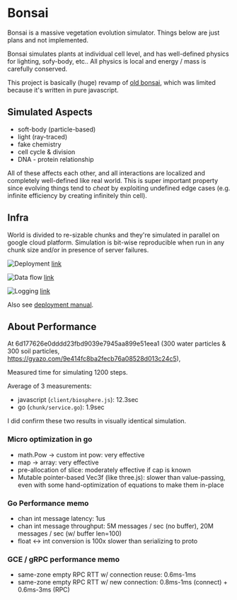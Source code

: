 # Bonsai
Bonsai is a massive vegetation evolution simulator. Things below are just plans and not implemented.

Bonsai simulates plants at individual cell level, and has well-defined physics for lighting, sofy-body, etc..
All physics is local and energy / mass is carefully conserved.

This project is basically (huge) revamp of [old bonsai](http://www.xanxys.net/bonsai), which was limited because it's written in pure javascript.

## Simulated Aspects
* soft-body (particle-based)
* light (ray-traced)
* fake chemistry
* cell cycle & division
* DNA - protein relationship

All of these affects each other, and all interactions are localized and completely well-defined like real world.
This is super important property since evolving things tend to *cheat* by exploiting undefined edge cases
(e.g. infinite efficiency by creating infinitely thin cell).

## Infra
World is divided to re-sizable chunks and they're simulated in parallel on google cloud platform.
Simulation is bit-wise reproducible when run in any chunk size and/or in presence of server failures.

![Deployment](https://docs.google.com/drawings/d/1cgvuM5Y_7A9-c1va3ftDwIgyta5Pe9MayIU3aiRTt9E/pub?w=851&amp;h=492)
[link](https://docs.google.com/drawings/d/1cgvuM5Y_7A9-c1va3ftDwIgyta5Pe9MayIU3aiRTt9E/edit)

![Data flow](https://docs.google.com/drawings/d/1sQcEftxncmAuRojqud-RQ05DrXb53Im6t8XrnxmwQD4/pub?w=851&amp;h=492)
[link](https://docs.google.com/drawings/d/1sQcEftxncmAuRojqud-RQ05DrXb53Im6t8XrnxmwQD4/edit)

![Logging](https://docs.google.com/drawings/d/1Wi-ZRtxABxR6FGD7fQ1U5N1KQCaZN4phXaMKOcmGwro/pub?w=725&h=416)
[link](https://docs.google.com/drawings/d/1Wi-ZRtxABxR6FGD7fQ1U5N1KQCaZN4phXaMKOcmGwro/edit)

Also see [deployment manual](/deployment.md).

## About Performance
At 6d177626e0dddd23fbd9039e7945aa899e51eea1
(300 water particles & 300 soil particles, https://gyazo.com/9e414fc8ba2fecb76a08528d013c24c5),

Measured time for simulating 1200 steps.

Average of 3 measurements:
* javascript (`client/biosphere.js`): 12.3sec
* go (`chunk/service.go`): 1.9sec

I did confirm these two results in visually identical simulation.

### Micro optimization in go
* math.Pow -> custom int pow: very effective
* map -> array: very effective
* pre-allocation of slice: moderately effective if cap is known
* Mutable pointer-based Vec3f (like three.js): slower than value-passing, even with some hand-optimization of equations to make them in-place

### Go Performance memo
* chan int message latency: 1us
* chan int message throughput: 5M messages / sec (no buffer), 20M messages / sec (w/ buffer len=100)
* float <-> int conversion is 100x slower than serializing to proto

### GCE / gRPC performance memo
* same-zone empty RPC RTT w/ connection reuse: 0.6ms-1ms
* same-zone empty RPC RTT w/ new connection:  0.8ms-1ms (connect) + 0.6ms-3ms (RPC)

